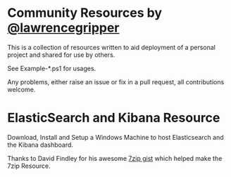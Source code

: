 Community Resources by [@lawrencegripper](http://twitter.com/lawrencegripper)
=================================================

This is a collection of resources written to aid deployment of a personal project and shared for use by others. 

See Example-*.ps1 for usages. 

Any problems, either raise an issue or fix in a pull request, all contributions welcome. 


ElasticSearch and Kibana Resource
====================================================

Download, Install and Setup a Windows Machine to host Elasticsearch and the Kibana dashboard.

Thanks to David Findley for his awesome [7zip gist](https://gist.github.com/xpando/8a896d903ceb7cc31192) which helped make the 7zip Resource.  
